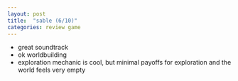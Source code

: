 ```yaml
---
layout: post
title:  "sable (6/10)"
categories: review game
---
```


- great soundtrack
- ok worldbuilding
- exploration mechanic is cool, but minimal payoffs for exploration and the world feels very empty
